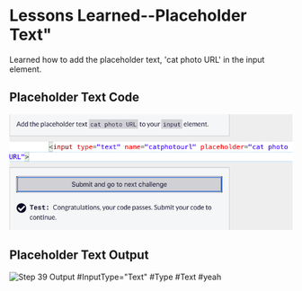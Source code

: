 <html>
  <body>
    <h1>Lessons Learned--Placeholder Text"</h1>
    <p>
      Learned how to add the placeholder text, 'cat photo URL' in the input element.
    </p>
   <h2>Placeholder Text Code</h2>
   <img src="https://github.com/jennisa1/freeCodeCamp-Projects/blob/main/Cat%20Photo%20Album%20app/Images/Step%2039%20Code.png?raw=true" alt="Step 39 Code"> 
   <h2>Placeholder Text Output</h2>
   <img src="#" alt="Step 39 Output">  
    #InputType="Text" #Type #Text #yeah
  </body>
  </html>
